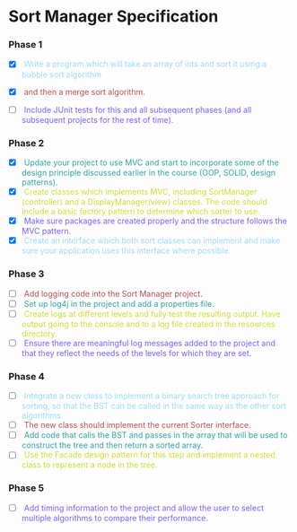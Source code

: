 # Sort Manager Specification

### Phase 1
- [x] <span style="color:#9BDAFC"> Write a program which will take an array of ints and sort it using a bubble sort algorithm </span>
- [x] <span style="color:#B84F4F"> and then a merge sort algorithm. </span>
- [ ] <span style="color:#7363F8"> Include JUnit tests for this and all subsequent phases (and all subsequent projects for the rest of time). </span>


### Phase 2

- [x] <span style="color:#31A3A3"> Update your project to use MVC and start to incorporate some of the design principle discussed earlier in the course (OOP, SOLID, design patterns). </span>
- [x] <span style="color:#CCDF32"> Create classes which implements MVC, including SortManager (controller) and a DisplayManager(view) classes. The code should include a basic factory pattern to determine which sorter to use. </span>
- [x] <span style="color:#7363F8"> Make sure packages are created properly and the structure follows the MVC pattern. </span>
- [x] <span style="color:#9BDAFC"> Create an interface which both sort classes can implement and make sure your application uses this interface where possible. </span>

### Phase 3
- [ ] <span style="color:#B84F4F"> Add logging code into the Sort Manager project. </span>
- [ ] <span style="color:#31A3A3"> Set up log4j in the project and add a properties file. </span>
- [ ] <span style="color:#CCDF32"> Create logs at different levels and fully test the resulting output. Have output going to the console and to a log file created in the resources directory. </span>
- [ ] <span style="color:#7363F8"> Ensure there are meaningful log messages added to the project and that they reflect the needs of the levels for which they are set. </span>

### Phase 4
- [ ] <span style="color:#9BDAFC"> Integrate a new class to implement a binary search tree approach for sorting, so that the BST can be called in the same way as the other sort algorithms. </span>
- [ ] <span style="color:#B84F4F"> The new class should implement the current Sorter interface. </span>
- [ ] <span style="color:#31A3A3"> Add code that calls the BST and passes in the array that will be used to construct the tree and then return a sorted array. </span>
- [ ] <span style="color:#CCDF32"> Use the Facade design pattern for this step and implement a nested class to represent a node in the tree. </span>

### Phase 5
- [ ] <span style="color:#7363F8"> Add timing information to the project and allow the user to select multiple algorithms to compare their performance. </span>